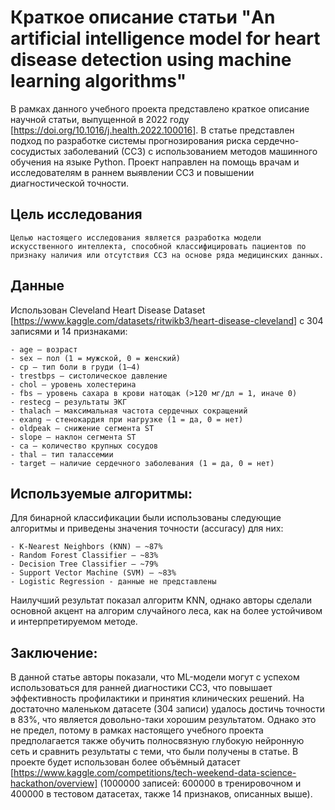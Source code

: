 # Краткое описание статьи "An artificial intelligence model for heart disease detection using machine learning algorithms"
В рамках данного учебного проекта представлено краткое описание научной статьи, выпущенной в 2022 году [https://doi.org/10.1016/j.health.2022.100016]. В статье представлен подход по разработке системы прогнозирования риска сердечно-сосудистых заболеваний (ССЗ) с использованием методов машинного обучения на языке Python. Проект направлен на помощь врачам и исследователям в раннем выявлении ССЗ и повышении диагностической точности.

## Цель исследования
```
Целью настоящего исследования является разработка модели искусственного интеллекта, способной классифицировать пациентов по признаку наличия или отсутствия ССЗ на основе ряда медицинских данных.
```

## Данные 
Использован Cleveland Heart Disease Dataset [https://www.kaggle.com/datasets/ritwikb3/heart-disease-cleveland] с 304 записями и 14 признаками:
```
- age — возраст
- sex — пол (1 = мужской, 0 = женский)
- cp — тип боли в груди (1–4)
- trestbps — систолическое давление
- chol — уровень холестерина
- fbs — уровень сахара в крови натощак (>120 мг/дл = 1, иначе 0)
- restecg — результаты ЭКГ
- thalach — максимальная частота сердечных сокращений
- exang — стенокардия при нагрузке (1 = да, 0 = нет)
- oldpeak — снижение сегмента ST
- slope — наклон сегмента ST
- ca — количество крупных сосудов
- thal — тип талассемии
- target — наличие сердечного заболевания (1 = да, 0 = нет)
```

## Используемые алгоритмы:
Для бинарной классификации были использованы следующие алгоритмы и приведены значения точности (accuracy) для них:
```
- K-Nearest Neighbors (KNN) — ~87%
- Random Forest Classifier — ~83%
- Decision Tree Classifier — ~79%
- Support Vector Machine (SVM) — ~83%
- Logistic Regression - данные не представлены
```

Наилучший результат показал алгоритм KNN, однако авторы сделали основной акцент на алгорим случайного леса, как на более устойчивом и интерпретируемом методе.

## Заключение:
В данной статье авторы показали, что ML-модели могут с успехом использоваться для ранней диагностики ССЗ, что повышает эффективность профилактики и принятия клинических решений. На достаточно маленьком датасете (304 записи) удалось достичь точности в 83%, что является довольно-таки хорошим результатом. Однако это не предел, потому в рамках настоящего учебного проекта предполагается также обучить полносвязную глубокую нейронную сеть и сравнить результаты с теми, что были получены в статье. В проекте будет использован более объёмный датасет [https://www.kaggle.com/competitions/tech-weekend-data-science-hackathon/overview] (1000000 записей: 600000 в тренировочном и 400000 в тестовом датасетах, также 14 признаков, описанных выше).
